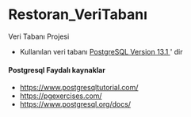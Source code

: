 # Restoran_VeriTabanı
Veri Tabanı Projesi

* Kullanılan veri tabanı [PostgreSQL Version 13.1	](https://www.postgresql.org/) ' dir

#### Postgresql Faydalı kaynaklar

* https://www.postgresqltutorial.com/
* https://pgexercises.com/
* https://www.postgresql.org/docs/

